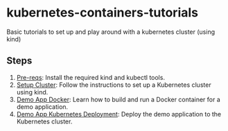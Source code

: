 # kubernetes-containers-tutorials
Basic tutorials to set up and play around with a kubernetes cluster (using kind)

## Steps
1. [Pre-reqs](./setup/install-kind-kubectl.md): Install the required kind and kubectl tools.
2. [Setup Cluster](./setup/install-kind-kubectl.md): Follow the instructions to set up a Kubernetes cluster using kind.
3. [Demo App Docker](./demo-app-docker/test-demo-app.md): Learn how to build and run a Docker container for a demo application.
4. [Demo App Kubernetes Deployment](./demo-app-k8s-deployment/deploy-demo-app-k8s.md): Deploy the demo application to the Kubernetes cluster.
